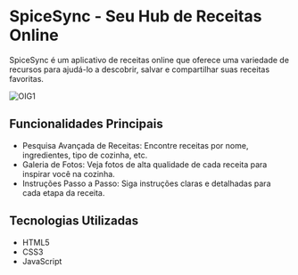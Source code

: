 # SpiceSync - Seu Hub de Receitas Online

SpiceSync é um aplicativo de receitas online que oferece uma variedade de recursos para ajudá-lo a descobrir, salvar e compartilhar suas receitas favoritas.

![OIG1](https://github.com/Lukeehz/SpiceSync/assets/100373893/0793c468-82a0-4b99-b435-c27e9586b82a)

## Funcionalidades Principais

- Pesquisa Avançada de Receitas: Encontre receitas por nome, ingredientes, tipo de cozinha, etc.
- Galeria de Fotos: Veja fotos de alta qualidade de cada receita para inspirar você na cozinha.
- Instruções Passo a Passo: Siga instruções claras e detalhadas para cada etapa da receita.

## Tecnologias Utilizadas

- HTML5
- CSS3
- JavaScript

